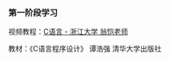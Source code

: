 ### 第一阶段学习

视频教程：[C语言 - 浙江大学 翁恺老师](https://www.icourse163.org/course/0809ZJU007A-199001?outVendor=zw_mooc_pclszykctj_)

教材：《C语言程序设计》 谭浩强 清华大学出版社